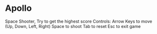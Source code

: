 # Apollo
 Space Shooter, Try to get the highest score
Controls:
Arrow Keys to move (Up, Down, Left, Right)
Space to shoot
Tab to reset
Esc to exit game
